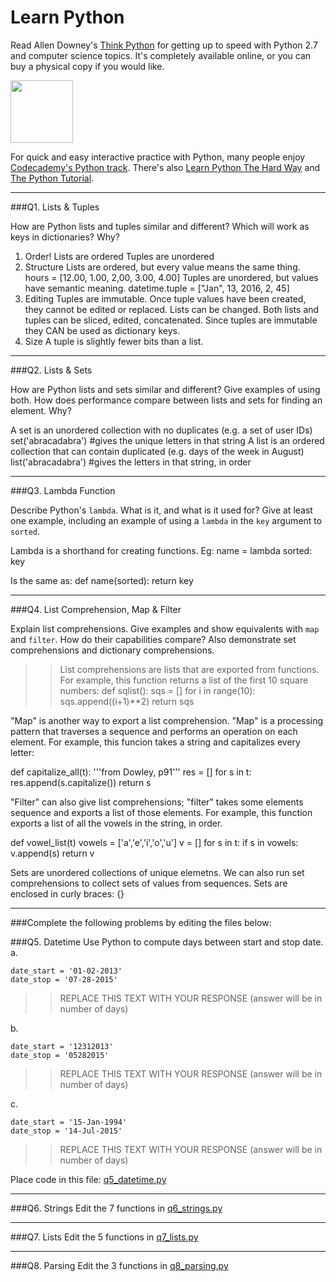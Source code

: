 # Learn Python

Read Allen Downey's [Think Python](http://www.greenteapress.com/thinkpython/) for getting up to speed with Python 2.7 and computer science topics. It's completely available online, or you can buy a physical copy if you would like.

<a href="http://www.greenteapress.com/thinkpython/"><img src="img/think_python.png" style="width: 100px;" target="_blank"></a>

For quick and easy interactive practice with Python, many people enjoy [Codecademy's Python track](http://www.codecademy.com/en/tracks/python). There's also [Learn Python The Hard Way](http://learnpythonthehardway.org/book/) and [The Python Tutorial](https://docs.python.org/2/tutorial/).

---

###Q1. Lists &amp; Tuples

How are Python lists and tuples similar and different? Which will work as keys in dictionaries? Why?

>> 
  1. Order! 
        Lists are ordered
        Tuples are unordered
  2. Structure
        Lists are ordered, but every value means the same thing.
            hours = [12.00, 1.00, 2,00, 3.00, 4.00]
        Tuples are unordered, but values have semantic meaning. 
            datetime.tuple = ["Jan", 13, 2016, 2, 45]
  3. Editing
        Tuples are immutable. Once tuple values have been created, they cannot be edited or replaced.
        Lists can be changed.
        Both lists and tuples can be sliced, edited, concatenated. 
        Since tuples are immutable they CAN be used as dictionary keys.
  4. Size
        A tuple is slightly fewer bits than a list. 

---

###Q2. Lists &amp; Sets

How are Python lists and sets similar and different? Give examples of using both. How does performance compare between lists and sets for finding an element. Why?

>> 
 A set is an unordered collection with no duplicates (e.g. a set of user IDs)
  set('abracadabra') #gives the unique letters in that string
 A list is an ordered collection that can contain duplicated (e.g. days of the week in August)
  list('abracadabra') #gives the letters in that string, in order

---

###Q3. Lambda Function

Describe Python's `lambda`. What is it, and what is it used for? Give at least one example, including an example of using a `lambda` in the `key` argument to `sorted`.

>> 
Lambda is a shorthand for creating functions. Eg:
  name = lambda sorted: key

Is the same as:
  def name(sorted):
      return key

---

###Q4. List Comprehension, Map &amp; Filter

Explain list comprehensions. Give examples and show equivalents with `map` and `filter`. How do their capabilities compare? Also demonstrate set comprehensions and dictionary comprehensions.

>> List comprehensions are lists that are exported from functions. For example, this function returns a list of the first 10 square numbers:
def sqlist():
    sqs = []
    for i in range(10):
        sqs.append((i+1)**2)
    return sqs
    
"Map" is another way to export a list comprehension. "Map" is a processing pattern that traverses a sequence and performs an operation on each element. For example, this funcion takes a string and capitalizes every letter:

def capitalize_all(t):
    '''from Dowley, p91'''
    res = []
    for s in t:
        res.append(s.capitalize())
    return s
    
"Filter" can also give list comprehensions; "filter" takes some elements sequence and exports a list of those elements. For example, this function exports a list of all the vowels in the string, in order. 

def vowel_list(t)
  vowels = ['a','e','i','o','u']
  v = []
  for s in t:
      if s in vowels:
          v.append(s)
  return v

Sets are unordered collections of unique elemetns. We can also run set comprehensions to collect sets of values from sequences. Sets are enclosed in curly braces: {}

---

###Complete the following problems by editing the files below:

###Q5. Datetime
Use Python to compute days between start and stop date.   
a.  

```
date_start = '01-02-2013'    
date_stop = '07-28-2015'
```

>> REPLACE THIS TEXT WITH YOUR RESPONSE (answer will be in number of days)

b.  
```
date_start = '12312013'  
date_stop = '05282015'  
```

>> REPLACE THIS TEXT WITH YOUR RESPONSE (answer will be in number of days)

c.  
```
date_start = '15-Jan-1994'      
date_stop = '14-Jul-2015'  
```

>> REPLACE THIS TEXT WITH YOUR RESPONSE  (answer will be in number of days)

Place code in this file: [q5_datetime.py](python/q5_datetime.py)

---

###Q6. Strings
Edit the 7 functions in [q6_strings.py](python/q6_strings.py)

---

###Q7. Lists
Edit the 5 functions in [q7_lists.py](python/q7_lists.py)

---

###Q8. Parsing
Edit the 3 functions in [q8_parsing.py](python/q8_parsing.py)





